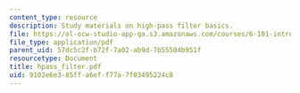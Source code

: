 ```yaml
---
content_type: resource
description: Study materials on high-pass filter basics.
file: https://ol-ocw-studio-app-qa.s3.amazonaws.com/courses/6-101-introductory-analog-electronics-laboratory-spring-2007/9102e6e385ffa6eff77a7f03495224c8_hpass_filter.pdf
file_type: application/pdf
parent_uid: 57dc5c2f-b72f-7a02-ab9d-7b55504b951f
resourcetype: Document
title: hpass_filter.pdf
uid: 9102e6e3-85ff-a6ef-f77a-7f03495224c8
---
```

